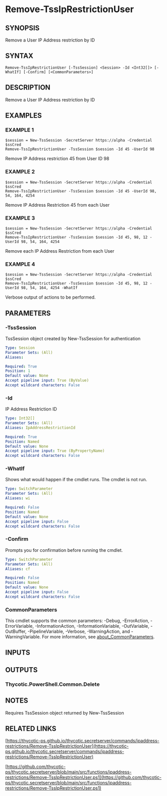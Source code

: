 # Remove-TssIpRestrictionUser

## SYNOPSIS
Remove a User IP Address restriction by ID

## SYNTAX

```
Remove-TssIpRestrictionUser [-TssSession] <Session> -Id <Int32[]> [-WhatIf] [-Confirm] [<CommonParameters>]
```

## DESCRIPTION
Remove a User IP Address restriction by ID

## EXAMPLES

### EXAMPLE 1
```
$session = New-TssSession -SecretServer https://alpha -Credential $ssCred
Remove-TssIpRestrictionUser -TssSession $session -Id 45 -UserId 98
```

Remove IP Address restriction 45 from User ID 98

### EXAMPLE 2
```
$session = New-TssSession -SecretServer https://alpha -Credential $ssCred
Remove-TssIpRestrictionUser -TssSession $session -Id 45 -UserId 98, 54, 164, 4254
```

Remove IP Address Restriction 45 from each User

### EXAMPLE 3
```
$session = New-TssSession -SecretServer https://alpha -Credential $ssCred
Remove-TssIpRestrictionUser -TssSession $session -Id 45, 98, 12 -UserId 98, 54, 164, 4254
```

Remove each IP Address Restriction from each User

### EXAMPLE 4
```
$session = New-TssSession -SecretServer https://alpha -Credential $ssCred
Remove-TssIpRestrictionUser -TssSession $session -Id 45, 98, 12 -UserId 98, 54, 164, 4254 -WhatIf
```

Verbose output of actions to be performed.

## PARAMETERS

### -TssSession
TssSession object created by New-TssSession for authentication

```yaml
Type: Session
Parameter Sets: (All)
Aliases:

Required: True
Position: 1
Default value: None
Accept pipeline input: True (ByValue)
Accept wildcard characters: False
```

### -Id
IP Address Restriction ID

```yaml
Type: Int32[]
Parameter Sets: (All)
Aliases: IpAddressRestrictionId

Required: True
Position: Named
Default value: None
Accept pipeline input: True (ByPropertyName)
Accept wildcard characters: False
```

### -WhatIf
Shows what would happen if the cmdlet runs.
The cmdlet is not run.

```yaml
Type: SwitchParameter
Parameter Sets: (All)
Aliases: wi

Required: False
Position: Named
Default value: None
Accept pipeline input: False
Accept wildcard characters: False
```

### -Confirm
Prompts you for confirmation before running the cmdlet.

```yaml
Type: SwitchParameter
Parameter Sets: (All)
Aliases: cf

Required: False
Position: Named
Default value: None
Accept pipeline input: False
Accept wildcard characters: False
```

### CommonParameters
This cmdlet supports the common parameters: -Debug, -ErrorAction, -ErrorVariable, -InformationAction, -InformationVariable, -OutVariable, -OutBuffer, -PipelineVariable, -Verbose, -WarningAction, and -WarningVariable. For more information, see [about_CommonParameters](http://go.microsoft.com/fwlink/?LinkID=113216).

## INPUTS

## OUTPUTS

### Thycotic.PowerShell.Common.Delete
## NOTES
Requires TssSession object returned by New-TssSession

## RELATED LINKS

[https://thycotic-ps.github.io/thycotic.secretserver/commands/ipaddress-restrictions/Remove-TssIpRestrictionUser](https://thycotic-ps.github.io/thycotic.secretserver/commands/ipaddress-restrictions/Remove-TssIpRestrictionUser)

[https://github.com/thycotic-ps/thycotic.secretserver/blob/main/src/functions/ipaddress-restrictions/Remove-TssIpRestrictionUser.ps1](https://github.com/thycotic-ps/thycotic.secretserver/blob/main/src/functions/ipaddress-restrictions/Remove-TssIpRestrictionUser.ps1)

